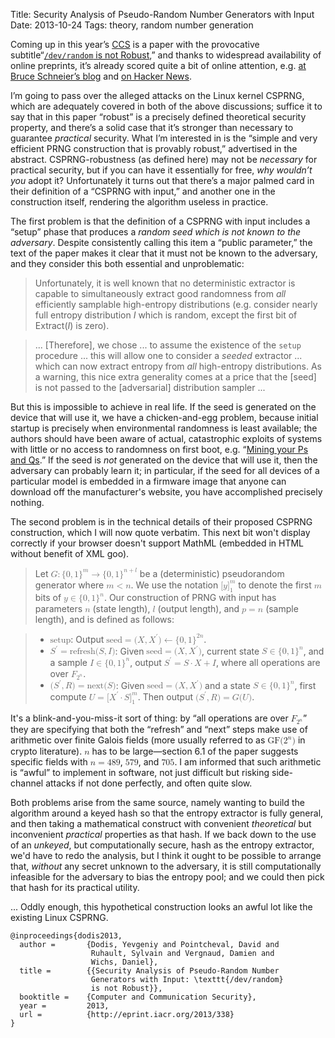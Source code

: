 Title: Security Analysis of Pseudo-Random Number Generators with Input
Date: 2013-10-24
Tags: theory, random number generation

Coming up in this year’s [CCS](http://www.sigsac.org/ccs/CCS2013/) is
a paper with the provocative subtitle“[`/dev/random` is not
Robust](http://eprint.iacr.org/2013/338),” and thanks to widespread
availability of online preprints, it’s already scored quite a bit of
online attention, e.g. [at Bruce Schneier’s
blog](https://www.schneier.com/blog/archives/2013/10/insecurities_in.html)
and [on Hacker News](https://news.ycombinator.com/item?id=6548893).

I’m going to pass over the alleged attacks on the Linux kernel CSPRNG,
which are adequately covered in both of the above discussions; suffice
it to say that in this paper “robust” is a precisely defined
theoretical security property, and there’s a solid case that it’s
stronger than necessary to guarantee _practical_ security.  What I’m
interested in is the “simple and very efficient PRNG construction that
is provably robust,” advertised in the abstract.  CSPRNG-robustness
(as defined here) may not be _necessary_ for practical security, but
if you can have it essentially for free, _why wouldn’t you_ adopt it?
Unfortunately it turns out that there’s a major palmed card in their
definition of a “CSPRNG with input,” and another one in the
construction itself, rendering the algorithm useless in practice.

The first problem is that the definition of a CSPRNG with input
includes a “setup” phase that produces a _random seed which is not
known to the adversary_.  Despite consistently calling this item a
“public parameter,” the text of the paper makes it clear that it must
not be known to the adversary, and they consider this both essential
and unproblematic:

> Unfortunately, it is well known that no deterministic extractor is
> capable to simultaneously extract good randomness from _all_
> efficiently samplable high-entropy distributions (e.g. consider
> nearly full entropy distribution *I* which is random, except the
> first bit of Extract(*I*) is zero).

> ... [Therefore], we chose ... to assume the existence of the `setup`
> procedure ... this will allow one to consider a *seeded* extractor
> ... which can now extract entropy from _all_ high-entropy
> distributions.  As a warning, this nice extra generality comes at a
> price that the [seed] is not passed to the [adversarial]
> distribution sampler ...

But this is impossible to achieve in real life. If the seed is
generated on the device that will use it, we have a chicken-and-egg
problem, because initial startup is precisely when environmental
randomness is least available; the authors should have been aware of
actual, catastrophic exploits of systems with little or no access to
randomness on first boot,
e.g. “[Mining your Ps and Qs](https://www.factorable.net/paper.html).”
If the seed is _not_ generated on the device that will use it, then
the adversary can probably learn it; in particular, if the seed for
all devices of a particular model is embedded in a firmware image that
anyone can download off the manufacturer's website, you have
accomplished precisely nothing.

The second problem is in the technical details of their proposed
CSPRNG construction, which I will now quote verbatim. This next bit
won't display correctly if your browser doesn't support MathML
(embedded in HTML without benefit of XML goo).

> Let <math><mrow><mrow><mi mathvariant="bold">G</mi></mrow><mo stretchy="false">:</mo><mo stretchy="false" fence="false">{</mo><mn>0</mn><mo stretchy="false">,</mo><mn>1</mn><msup><mo stretchy="false" fence="false">}</mo><mi>m</mi></msup><mo stretchy="false">→</mo><mo stretchy="false" fence="false">{</mo><mn>0</mn><mo stretchy="false">,</mo><mn>1</mn><msup><mo stretchy="false" fence="false">}</mo><mrow><mi>n</mi><mo stretchy="false">+</mo><mi>l</mi></mrow></msup></mrow></math> be a (deterministic) pseudorandom generator where <math><mrow><mi>m</mi><mo stretchy="false">&lt;</mo><mi>n</mi></mrow></math>. We use the notation <math><mrow><mo stretchy="false">[</mo><mi>y</mi><msubsup><mo stretchy="false">]</mo><mn>1</mn><mi>m</mi></msubsup></mrow></math> to denote the first <math><mrow><mi>m</mi></mrow></math> bits of <math><mrow><mi>y</mi><mo stretchy="false">∈</mo><mo stretchy="false" fence="false">{</mo><mn>0</mn><mo stretchy="false">,</mo><mn>1</mn><msup><mo stretchy="false" fence="false">}</mo><mi>n</mi></msup></mrow></math>. Our construction of PRNG with input has parameters <math><mrow><mi>n</mi></mrow></math> (state length), <math><mrow><mi>l</mi></mrow></math> (output length), and <math><mrow><mi>p</mi><mo stretchy="false">=</mo><mi>n</mi></mrow></math> (sample length), and is defined as follows:

> * <math><mrow><mtext>setup</mtext></mrow></math>: Output <math><mrow><mtext>seed</mtext><mo stretchy="false">=</mo><mo stretchy="false">(</mo><mi>X</mi><mo stretchy="false">,</mo><msup><mi>X</mi><mi mathvariant="normal">′</mi></msup><mo stretchy="false">)</mo><mo stretchy="false">←</mo><mo stretchy="false" fence="false">{</mo><mn>0</mn><mo stretchy="false">,</mo><mn>1</mn><msup><mo stretchy="false" fence="false">}</mo><mrow><mn>2</mn><mi>n</mi></mrow></msup></mrow></math>.
> * <math><mrow><msup><mi>S</mi><mi mathvariant="normal">′</mi></msup><mo stretchy="false">=</mo><mtext>refresh</mtext><mo stretchy="false">(</mo><mi>S</mi><mo stretchy="false">,</mo><mi>I</mi><mo stretchy="false">)</mo></mrow></math>: Given <math><mrow><mtext>seed</mtext><mo stretchy="false">=</mo><mo stretchy="false">(</mo><mi>X</mi><mo stretchy="false">,</mo><msup><mi>X</mi><mi mathvariant="normal">′</mi></msup><mo stretchy="false">)</mo></mrow></math>, current state <math><mrow><mi>S</mi><mo stretchy="false">∈</mo><mo stretchy="false" fence="false">{</mo><mn>0</mn><mo stretchy="false">,</mo><mn>1</mn><msup><mo stretchy="false" fence="false">}</mo><mi>n</mi></msup></mrow></math>, and a sample <math><mrow><mi>I</mi><mo stretchy="false">∈</mo><mo stretchy="false" fence="false">{</mo><mn>0</mn><mo stretchy="false">,</mo><mn>1</mn><msup><mo stretchy="false" fence="false">}</mo><mi>n</mi></msup></mrow></math>, output <math><mrow><msup><mi>S</mi><mi mathvariant="normal">′</mi></msup><mo stretchy="false">=</mo><mi>S</mi><mo stretchy="false">⋅</mo><mi>X</mi><mo stretchy="false">+</mo><mi>I</mi></mrow></math>, where all operations are over <math><mrow><msub><mrow><mi mathvariant="double-struck">F</mi></mrow><mrow><msup><mn>2</mn><mi>n</mi></msup></mrow></msub></mrow></math>.
> * <math><mrow><mo stretchy="false">(</mo><msup><mi>S</mi><mi mathvariant="normal">′</mi></msup><mo stretchy="false">,</mo><mi>R</mi><mo stretchy="false">)</mo><mo stretchy="false">=</mo><mtext>next</mtext><mo stretchy="false">(</mo><mi>S</mi><mo stretchy="false">)</mo></mrow></math>: Given <math><mrow><mtext>seed</mtext><mo stretchy="false">=</mo><mo stretchy="false">(</mo><mi>X</mi><mo stretchy="false">,</mo><msup><mi>X</mi><mi mathvariant="normal">′</mi></msup><mo stretchy="false">)</mo></mrow></math> and a state <math><mrow><mi>S</mi><mo stretchy="false">∈</mo><mo stretchy="false" fence="false">{</mo><mn>0</mn><mo stretchy="false">,</mo><mn>1</mn><msup><mo stretchy="false" fence="false">}</mo><mi>n</mi></msup></mrow></math>, first compute <math><mrow><mi>U</mi><mo stretchy="false">=</mo><mo stretchy="false">[</mo><msup><mi>X</mi><mi mathvariant="normal">′</mi></msup><mo stretchy="false">⋅</mo><mi>S</mi><msubsup><mo stretchy="false">]</mo><mn>1</mn><mi>m</mi></msubsup></mrow></math>. Then output <math><mrow><mo stretchy="false">(</mo><msup><mi>S</mi><mi mathvariant="normal">′</mi></msup><mo stretchy="false">,</mo><mi>R</mi><mo stretchy="false">)</mo><mo stretchy="false">=</mo><mrow><mi mathvariant="bold">G</mi></mrow><mo stretchy="false">(</mo><mi>U</mi><mo stretchy="false">)</mo></mrow></math>.

It's a blink-and-you-miss-it sort of thing: by “all operations are
over <math><mrow><msub><mrow><mi
mathvariant="double-struck">F</mi></mrow><mrow><msup><mn>2</mn><mi>n</mi></msup></mrow></msub></mrow></math>”
they are specifying that both the “refresh” and “next” steps make use
of arithmetic over finite Galois fields (more usually referred to as
<math><mi>GF</mi><mo
stretchy="false">(</mo><msup><mn>2</mn><mi>n</mi></msup><mo
stretchy="false">)</mo></math> in crypto literature).
<math><mi>n</mi></math> has to be large—section 6.1 of the paper
suggests specific fields with
<math><mi>n</mi><mo>=</mo><mn>489</mn></math>,
<math><mi>579</mi></math>, and <math><mi>705</mi></math>. I am
informed that such arithmetic is “awful” to implement in software, not
just difficult but risking side-channel attacks if not done perfectly,
and often quite slow.

Both problems arise from the same source, namely wanting to build the
algorithm around a keyed hash so that the entropy extractor is fully
general, and then taking a mathematical construct with convenient
*theoretical* but inconvenient *practical* properties as that hash.
If we back down to the use of an *unkeyed*, but computationally
secure, hash as the entropy extractor, we'd have to redo the analysis,
but I think it ought to be possible to arrange that, *without* any
secret unknown to the adversary, it is still computationally
infeasible for the adversary to bias the entropy pool; and we could
then pick that hash for its practical utility.

... Oddly enough, this hypothetical construction looks an awful lot
like the existing Linux CSPRNG.

    @inproceedings{dodis2013,
      author =       {Dodis, Yevgeniy and Pointcheval, David and
                      Ruhault, Sylvain and Vergnaud, Damien and
                      Wichs, Daniel},
      title =        {{Security Analysis of Pseudo-Random Number
                      Generators with Input: \texttt{/dev/random}
                      is not Robust}},
      booktitle =    {Computer and Communication Security},
      year =         2013,
      url =          {http://eprint.iacr.org/2013/338}
    }

